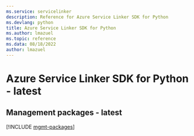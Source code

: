 ```yaml
---
ms.service: servicelinker
description: Reference for Azure Service Linker SDK for Python
ms.devlang: python
title: Azure Service Linker SDK for Python
ms.author: lmazuel
ms.topic: reference
ms.data: 08/18/2022
author: lmazuel
---
```

# Azure Service Linker SDK for Python - latest

## Management packages - latest
[!INCLUDE [mgmt-packages](service-linker-mgmt-index.md)]